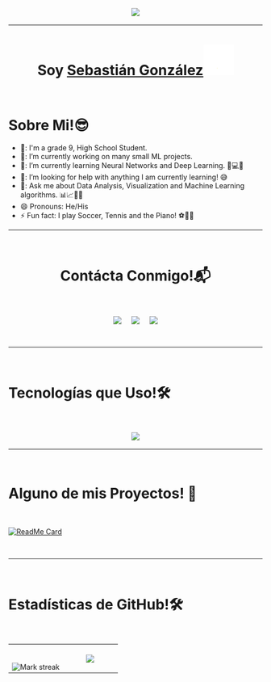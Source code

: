 <p align="center">
  <img src="https://miro.medium.com/max/2048/1*OohqW5DGh9CQS4hLY5FXzA.png" height="230"/>
</p>
<hr>
<h1 align="center">Soy <a href="https://github.com/Aryagm">Sebastián González<a><img src="https://github.com/Kathryn-Jie/Kathryn-Jie/blob/main/wave.gif" width="60px"/></h1>
<Br>
<h1>Sobre Mi!😎</h1>

- 🏫: I'm a grade 9, High School Student.
- 🔭: I’m currently working on many small ML projects.
- 🌱: I’m currently learning Neural Networks and Deep Learning. 🧠💻🤖
- 🤔: I’m looking for help with anything I am currently learning! 😅
- 💬: Ask me about Data Analysis, Visualization and Machine Learning algorithms. 📊📈🤖🧠
- 😄  Pronouns: He/His
- ⚡  Fun fact: I play Soccer, Tennis and the Piano! ⚽🎾🎹
  
<hr>
<Br>
<h1 align="center">Contácta Conmigo!📬</h1>
<Br>
<p align="center">
<a href="https://www.linkedin.com/in/sebastian25gb" target="blank"><img align="center" src="https://img.shields.io/badge/Sebastián González-0077B5?style=for-the-badge&logo=linkedin&logoColor=white" /></a> &nbsp;&nbsp;&nbsp;  <a href="mailto:sgnzbasto@gmail.com" target="blank"><img align="center" src="https://img.shields.io/badge/sgnzbasto@gmail.com-D14836?style=for-the-badge&logo=gmail&logoColor=white" /></a>    &nbsp;&nbsp;&nbsp;       <a href="https://www.github.com/Sebastian25gb" target="blank"><img align="center" src="https://img.shields.io/badge/Sebastián González-100000?style=for-the-badge&logo=github&logoColor=white" /></a>
</p>
  
<Br>
<hr>
<Br>
    <h1>Tecnologías que Uso!🛠️</h1>
<Br>
<p align="center">
  <a href="https://skillicons.dev">
    <img src="https://skillicons.dev/icons?i=py,html,css,js,vscode,docker,postgres,notion" />
  </a>
</p>
<hr>
<Br>
<h1>Alguno de mis Proyectos! 🎨</h1>
<Br>
  
[![ReadMe Card](https://github-readme-stats.vercel.app/api/pin/?username=Sebastian25gb&repo=nubla-siem)](https://github.com/Sebastian25gb/nubla-siem)

<Br>
<hr>
<Br>
    <h1>Estadísticas de GitHub!🛠️</h1>
<Br>

<!--[![](https://github-readme-stats.vercel.app/api?username=Sebastian25gb&show icons=true&theme=tokyonight&hide border=true&locale=en)](https://github.com/Sebastian25gb)
[![](https://github-readme-streak-stats.herokuapp.com/?user=Sebastian25gb&theme=material-palenight)](https://github.com/Sebastian25gb)-->
<!--- stats & Trophy (start) -->
<p align="center">
  <!--- stats (start) -->
<table align="center">
<tr border="none">
<td width="50%" align="center">
  <br></br>
  <img  title="🔥 Get streak stats for your profile at git.io/streak-stats" alt="Mark streak" src="https://github-readme-streak-stats.herokuapp.com/?user=Sebastian25gb&theme=dark&hide_border=false" /> 
</td>

<td width="50%" align="center">

  <img  align="center"  src="https://github-readme-stats.anuraghazra1.vercel.app/api/top-langs/?username=Sebastian25gb&theme=dark&hide_border=false&no-bg=true&no-frame=true&langs_count=10"/>
  
  </td>
</tr>
</table>
<!--- stats (end) -->
</p>        
<!--- stats (end) -->
